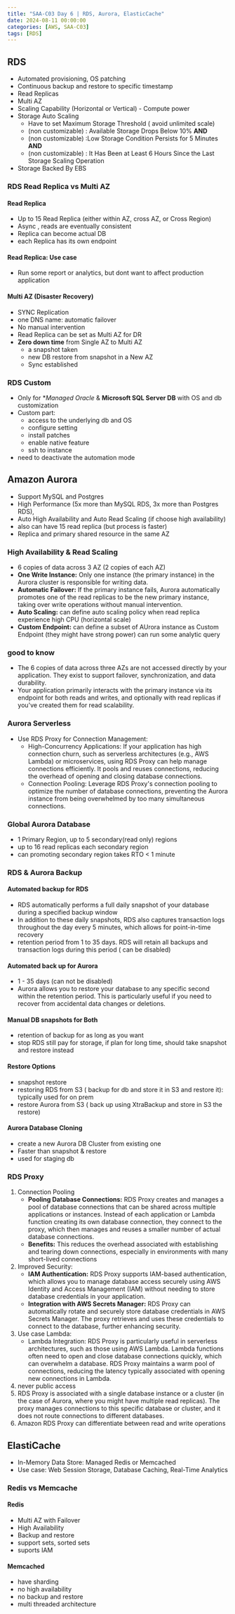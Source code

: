 ```yaml
---
title: "SAA-C03 Day 6 | RDS, Aurora, ElasticCache"
date: 2024-08-11 00:00:00
categories: [AWS, SAA-C03]
tags: [RDS]
---
```


## RDS
- Automated provisioning, OS patching
- Continuous backup and restore to specific timestamp
- Read Replicas
- Multi AZ
- Scaling Capability (Horizontal or Vertical) - Compute power
- Storage Auto Scaling
  - Have to set Maximum Storage Threshold ( avoid unlimited scale)
  - (non customizable) : Available Storage Drops Below 10% **AND**
  - (non customizable) :Low Storage Condition Persists for 5 Minutes **AND**
  - (non customizable) : It Has Been at Least 6 Hours Since the Last Storage Scaling Operation
- Storage Backed By EBS


### RDS Read Replica vs Multi AZ

#### Read Replica
- Up to 15 Read Replica (either within AZ, cross AZ, or Cross Region)
- Async , reads are eventually consistent
- Replica can become actual DB
- each Replica has its own endpoint

#### Read Replica: Use case
- Run some report or analytics, but dont want to affect production application


#### Multi AZ (Disaster Recovery)
- SYNC Replication
- one DNS name: automatic failover
- No manual intervention
- Read Replica can be set as Multi AZ for DR
- **Zero down time** from Single AZ to Multi AZ
  - a snapshot taken
  - new DB restore from snapshot in a New AZ
  - Sync established


### RDS Custom
- Only for **Managed Oracle* & **Microsoft SQL Server DB** with OS and db customization
- Custom part:
  - access to the underlying db and OS
  - configure setting
  - install patches
  - enable native feature
  - ssh to instance
- need to deactivate the automation mode


## Amazon Aurora
- Support MySQL and Postgres
- High Performance (5x more than MySQL RDS, 3x more than Postgres RDS), 
- Auto High Availability and Auto Read Scaling (if choose high availability)
- also can have 15 read replica (but process is faster)
- Replica and primary shared resource in the same AZ

### High Availability & Read Scaling
- 6 copies of data across 3 AZ (2 copies of each AZ)
- **One Write Instance:** Only one instance (the primary instance) in the Aurora cluster is responsible for writing data.
- **Automatic Failover:** If the primary instance fails, Aurora automatically promotes one of the read replicas to be the new primary instance, taking over write operations without manual intervention.
- **Auto Scaling:** can define auto scaling policy when read replica experience high CPU (horizontal scale)
- **Custom Endpoint:** can define a subset of AUrora instance as Custom Endpoint (they might have strong power) can run some analytic query

### good to know
- The 6 copies of data across three AZs are not accessed directly by your application. They exist to support failover, synchronization, and data durability.
- Your application primarily interacts with the primary instance via its endpoint for both reads and writes, and optionally with read replicas if you've created them for read scalability.

### Aurora Serverless
- Use RDS Proxy for Connection Management:
  - High-Concurrency Applications: If your application has high connection churn, such as serverless architectures (e.g., AWS Lambda) or microservices, using RDS Proxy can help manage connections efficiently. It pools and reuses connections, reducing the overhead of opening and closing database connections.
  - Connection Pooling: Leverage RDS Proxy's connection pooling to optimize the number of database connections, preventing the Aurora instance from being overwhelmed by too many simultaneous connections.


### Global Aurora Database
- 1 Primary Region, up to 5 secondary(read only) regions
- up to 16 read replicas each secondary region
- can promoting secondary region takes RTO < 1 minute


### RDS & Aurora Backup

#### Automated backup for RDS
- RDS automatically performs a full daily snapshot of your database during a specified backup window
- In addition to these daily snapshots, RDS also captures transaction logs throughout the day every 5 minutes, which allows for point-in-time recovery 
- retention period from 1 to 35 days. RDS will retain all backups and transaction logs during this period ( can be disabled)

#### Automated back up for Aurora
- 1 - 35 days (can not be disabled)
- Aurora allows you to restore your database to any specific second within the retention period. This is particularly useful if you need to recover from accidental data changes or deletions.

#### Manual DB snapshots for Both
- retention of backup for as long as you want
- stop RDS still pay for storage, if plan for long time, should take snapshot and restore instead

#### Restore Options
- snapshot restore
- restoring RDS from S3 ( backup for db and store it in S3 and restore it): typically used for on prem
- restore Aurora from S3  ( back up using XtraBackup and store in S3 the restore)

#### Aurora Database Cloning
- create a new Aurora DB Cluster from existing one
- Faster than snapshot & restore
- used for staging db

### RDS Proxy
1. Connection Pooling
   - **Pooling Database Connections:** RDS Proxy creates and manages a pool of database connections that can be shared across multiple applications or instances. Instead of each application or Lambda function creating its own database connection, they connect to the proxy, which then manages and reuses a smaller number of actual database connections.
   - **Benefits:** This reduces the overhead associated with establishing and tearing down connections, especially in environments with many short-lived connections
2. Improved Security:
   - **IAM Authentication:** RDS Proxy supports IAM-based authentication, which allows you to manage database access securely using AWS Identity and Access Management (IAM) without needing to store database credentials in your application.
   - **Integration with AWS Secrets Manager:** RDS Proxy can automatically rotate and securely store database credentials in AWS Secrets Manager. The proxy retrieves and uses these credentials to connect to the database, further enhancing security.
3. Use case Lambda:
   - Lambda Integration: RDS Proxy is particularly useful in serverless architectures, such as those using AWS Lambda. Lambda functions often need to open and close database connections quickly, which can overwhelm a database. RDS Proxy maintains a warm pool of connections, reducing the latency typically associated with opening new connections in Lambda.
4. never public access
5. RDS Proxy is associated with a single database instance or a cluster (in the case of Aurora, where you might have multiple read replicas). The proxy manages connections to this specific database or cluster, and it does not route connections to different databases.
6. Amazon RDS Proxy can differentiate between read and write operations



## ElastiCache 
- In-Memory Data Store: Managed Redis or Memcached
- Use case: Web Session Storage, Database Caching, Real-Time Analytics

### Redis vs Memcache

#### Redis
- Multi AZ with Failover
- High Availability
- Backup and restore
- support sets, sorted sets
- suports IAM

#### Memcached
- have sharding
- no high availability
- no backup and restore
- multi threaded architecture
